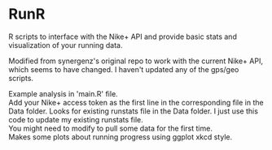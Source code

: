 RunR
===========

R scripts to interface with the Nike+ API and provide basic stats and visualization of your running data.

Modified from synergenz's original repo to work with the current Nike+ API, which seems to have changed.  I haven't updated any of the gps/geo scripts.

Example analysis in 'main.R' file.  
Add your Nike+ access token as the first line in the corresponding file in the Data folder. 
Looks for existing runstats file in the Data folder. 
I just use this code to update my existing runstats file.  
You might need to modify to pull some data for the first time.  
Makes some plots about running progress using ggplot xkcd style.
